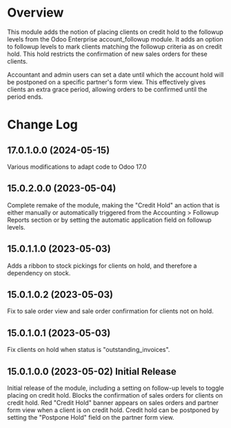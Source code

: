 # Overview

This module adds the notion of placing clients on credit hold to the followup levels from the Odoo Enterprise 
account_followup module. It adds an option to followup levels to mark clients matching the followup criteria as on 
credit hold. This hold restricts the confirmation of new sales orders for these clients.

Accountant and admin users can set a date until which the account hold will be
postponed on a specific partner's form view. This effectively gives clients an extra
grace period, allowing orders to be confirmed until the period ends.

# Change Log

## 17.0.1.0.0 (2024-05-15)

Various modifications to adapt code to Odoo 17.0

## 15.0.2.0.0 (2023-05-04)

Complete remake of the module, making the "Credit Hold" an action that is either manually or
automatically triggered from the Accounting > Followup Reports section or by setting the automatic application field
on followup levels.

## 15.0.1.1.0 (2023-05-03)

Adds a ribbon to stock pickings for clients on hold, and therefore a dependency on stock.

## 15.0.1.0.2 (2023-05-03)

Fix to sale order view and sale order confirmation for clients not on hold.

## 15.0.1.0.1 (2023-05-03) 

Fix clients on hold when status is "outstanding_invoices".

## 15.0.1.0.0 (2023-05-02) Initial Release

Initial release of the module, including a setting on follow-up levels to toggle placing on credit hold. Blocks
the confirmation of sales orders for clients on credit hold. Red "Credit Hold" banner appears on sales orders and
partner form view when a client is on credit hold. Credit hold can be postponed by setting the "Postpone Hold" field
on the partner form view.